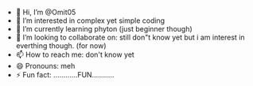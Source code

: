 - 👋 Hi, I’m @Omit05
- 👀 I’m interested in complex yet simple coding
- 🌱 I’m currently learning phyton (just beginner though)
- 💞️ I’m looking to collaborate on: still don"t know yet but i am interest in everthing though. (for now)
- 📫 How to reach me: don't know yet
- 😄 Pronouns: meh
- ⚡ Fun fact: ............FUN...........

<!---
Omit05/Omit05 is a ✨ special ✨ repository because its `README.md` (this file) appears on your GitHub profile.
You can click the Preview link to take a look at your changes.
--->
